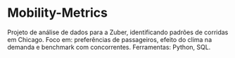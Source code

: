 # Mobility-Metrics
Projeto de análise de dados para a Zuber, identificando padrões de corridas em Chicago. Foco em: preferências de passageiros, efeito do clima na demanda e benchmark com concorrentes. Ferramentas: Python, SQL.
